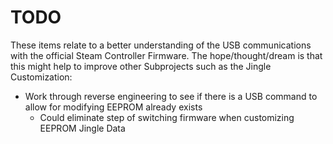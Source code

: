# TODO

These items relate to a better understanding of the USB communications with
 the official Steam Controller Firmware. The hope/thought/dream is that this
 might help to improve other Subprojects such as the Jingle Customization:

* Work through reverse engineering to see if there is a USB command to allow for modifying EEPROM already exists
    * Could eliminate step of switching firmware when customizing EEPROM Jingle Data

